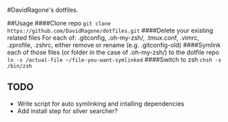 #DavidRagone's dotfiles.

##Usage
####Clone repo
```git clone https://github.com/DavidRagone/dotfiles.git```
####Delete your existing related files
For each of: .gitconfig, .oh-my-zsh/, .tmux.conf, .vimrc, .zprofile, .zshrc, either remove or rename (e.g. .gitconfig-old)
####Symlink each of those files (or folder in the case of .oh-my-zsh/) to the dotfile repo
```ln -s /actual-file ~/file-you-want-symlinked```
####Switch to zsh
`chsh -s /bin/zsh`

## TODO
* Write script for auto symlinking and intalling dependencies
* Add install step for silver searcher?
